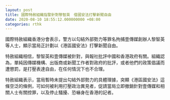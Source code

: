 ```yaml
---
layout: post
title: 國際特赦組織指警針對黎智英　借國安法打擊新聞自由
date: 2020-08-10 18:55:12.000000000 +08:00
categories: rthk
---
```


國際特赦組織香港分會表示，警方以勾結外部勢力等罪名拘捕壹傳媒創辦人黎智英等人士，顯示當局正計劃以《港區國安法》打擊新聞自由。

特赦組織相信，黎智英和壹傳媒被針對，與報社批評中國和香港政府有關。組織認為，單純因傳媒機構、出版商或新聞工作者對政府的批評，或者他們的政策倡議而遭懲罰，是打壓表達自由，在任何情況下也不合理。

特赦組織表示，當局暫時未提出勾結外部勢力的具體理據，突顯《港區國安法》這條空泛的條例，可如何被利用打壓政治異見者，促請當局立即撤銷針對壹傳媒和相關人士有關控罪，以及停止騷擾、恐嚇身在香港的記者。
